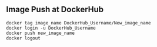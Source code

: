 ## Image Push at DockerHub ##



```
docker tag image_name DockerHub_Username/New_image_name
docker login -u DockerHub_Username
docker push new_image_name
docker logout
```



